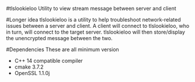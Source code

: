 #tlslookieloo
Utility to view stream message between server and client

#Longer idea
tlslookieloo is a utility to help troubleshoot network-related issues between a server and client. A client will connect to tlslookieloo, who in turn, will connect to the target server. tlslookieloo will then store/display the unencrypted message between the two.
 
#Dependencies
These are all minimum version

* C++ 14 compatible compiler
* cmake 3.7.2
* OpenSSL 1.1.0j
